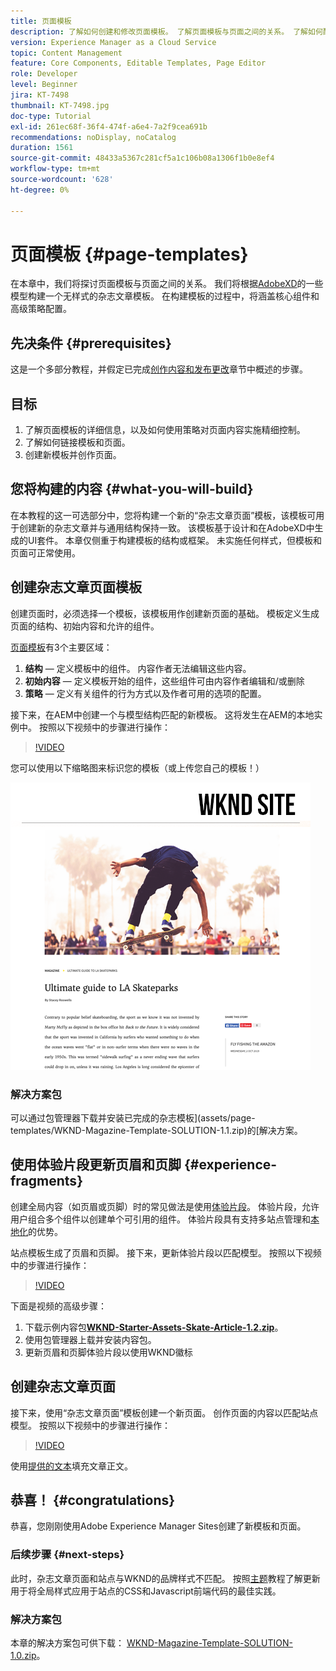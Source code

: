 ```yaml
---
title: 页面模板
description: 了解如何创建和修改页面模板。 了解页面模板与页面之间的关系。 了解如何配置页面模板的策略，以便为内容提供精细的治理和品牌一致性。  基于Adobe XD的模型创建了一个结构良好的杂志文章模板。
version: Experience Manager as a Cloud Service
topic: Content Management
feature: Core Components, Editable Templates, Page Editor
role: Developer
level: Beginner
jira: KT-7498
thumbnail: KT-7498.jpg
doc-type: Tutorial
exl-id: 261ec68f-36f4-474f-a6e4-7a2f9cea691b
recommendations: noDisplay, noCatalog
duration: 1561
source-git-commit: 48433a5367c281cf5a1c106b08a1306f1b0e8ef4
workflow-type: tm+mt
source-wordcount: '628'
ht-degree: 0%

---
```


# 页面模板 {#page-templates}

在本章中，我们将探讨页面模板与页面之间的关系。 我们将根据[AdobeXD](https://www.adobe.com/products/xd.html)的一些模型构建一个无样式的杂志文章模板。 在构建模板的过程中，将涵盖核心组件和高级策略配置。

## 先决条件 {#prerequisites}

这是一个多部分教程，并假定已完成[创作内容和发布更改](./author-content-publish.md)章节中概述的步骤。

## 目标

1. 了解页面模板的详细信息，以及如何使用策略对页面内容实施精细控制。
1. 了解如何链接模板和页面。
1. 创建新模板并创作页面。

## 您将构建的内容 {#what-you-will-build}

在本教程的这一可选部分中，您将构建一个新的“杂志文章页面”模板，该模板可用于创建新的杂志文章并与通用结构保持一致。 该模板基于设计和在AdobeXD中生成的UI套件。 本章仅侧重于构建模板的结构或框架。 未实施任何样式，但模板和页面可正常使用。

## 创建杂志文章页面模板

创建页面时，必须选择一个模板，该模板用作创建新页面的基础。 模板定义生成页面的结构、初始内容和允许的组件。

[页面模板](https://experienceleague.adobe.com/docs/experience-manager-cloud-service/sites/authoring/features/templates.html?lang=zh-hans)有3个主要区域：

1. **结构** — 定义模板中的组件。 内容作者无法编辑这些内容。
1. **初始内容** — 定义模板开始的组件，这些组件可由内容作者编辑和/或删除
1. **策略** — 定义有关组件的行为方式以及作者可用的选项的配置。

接下来，在AEM中创建一个与模型结构匹配的新模板。 这将发生在AEM的本地实例中。 按照以下视频中的步骤进行操作：

>[!VIDEO](https://video.tv.adobe.com/v/332915?quality=12&learn=on)

您可以使用以下缩略图来标识您的模板（或上传您自己的模板！）

![文章页面模板缩略图](./assets/page-templates/article-page-template-thumbnail.png)


### 解决方案包

可以通过包管理器下载并安装已完成的杂志模板](assets/page-templates/WKND-Magazine-Template-SOLUTION-1.1.zip)的[解决方案。

## 使用体验片段更新页眉和页脚 {#experience-fragments}

创建全局内容（如页眉或页脚）时的常见做法是使用[体验片段](https://experienceleague.adobe.com/docs/experience-manager-learn/sites/experience-fragments/experience-fragments-feature-video-use.html)。 体验片段，允许用户组合多个组件以创建单个可引用的组件。 体验片段具有支持多站点管理和[本地化](https://experienceleague.adobe.com/docs/experience-manager-core-components/using/components/experience-fragment.html?lang=en#localized-site-structure)的优势。

站点模板生成了页眉和页脚。 接下来，更新体验片段以匹配模型。 按照以下视频中的步骤进行操作：

>[!VIDEO](https://video.tv.adobe.com/v/332916?quality=12&learn=on)

下面是视频的高级步骤：

1. 下载示例内容包&#x200B;**[WKND-Starter-Assets-Skate-Article-1.2.zip](assets/page-templates/WKND-Starter-Assets-Skate-Article-1.2.zip)**。
1. 使用包管理器上载并安装内容包。
1. 更新页眉和页脚体验片段以使用WKND徽标

## 创建杂志文章页面

接下来，使用“杂志文章页面”模板创建一个新页面。 创作页面的内容以匹配站点模型。 按照以下视频中的步骤进行操作：

>[!VIDEO](https://video.tv.adobe.com/v/332917?quality=12&learn=on)

使用[提供的文本](./assets/page-templates/la-skateparks-copy.txt)填充文章正文。

## 恭喜！ {#congratulations}

恭喜，您刚刚使用Adobe Experience Manager Sites创建了新模板和页面。

### 后续步骤 {#next-steps}

此时，杂志文章页面和站点与WKND的品牌样式不匹配。 按照[主题](theming.md)教程了解更新用于将全局样式应用于站点的CSS和Javascript前端代码的最佳实践。

### 解决方案包

本章的解决方案包可供下载： [WKND-Magazine-Template-SOLUTION-1.0.zip](assets/page-templates/WKND-Magazine-Template-SOLUTION-1.0.zip)。
